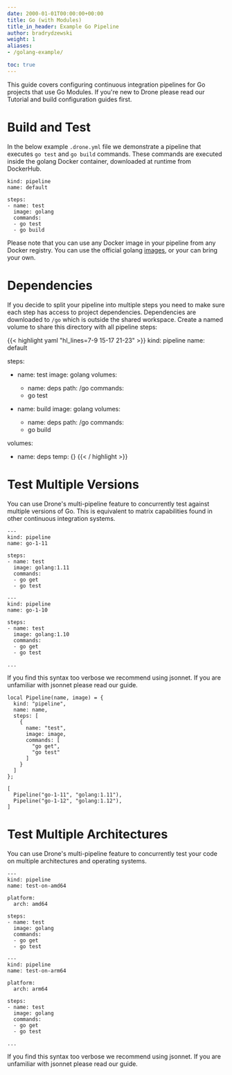 ```yaml
---
date: 2000-01-01T00:00:00+00:00
title: Go (with Modules)
title_in_header: Example Go Pipeline
author: bradrydzewski
weight: 1
aliases:
- /golang-example/

toc: true
---
```


This guide covers configuring continuous integration pipelines for Go projects that use Go Modules. If you're new to Drone please read our Tutorial and build configuration guides first.

# Build and Test

In the below example `.drone.yml` file we demonstrate a pipeline that executes `go test` and `go build` commands. These commands are executed inside the golang Docker container, downloaded at runtime from DockerHub. 

```
kind: pipeline
name: default

steps:
- name: test
  image: golang
  commands:
  - go test
  - go build
```

Please note that you can use any Docker image in your pipeline from any Docker registry. You can use the official golang [images](https://hub.docker.com/r/_/golang/), or your can bring your own.

# Dependencies

If you decide to split your pipeline into multiple steps you need to make sure each step has access to project dependencies. Dependencies are downloaded to `/go` which is outside the shared workspace. Create a named volume to share this directory with all pipeline steps:

{{< highlight yaml "hl_lines=7-9 15-17 21-23" >}}
kind: pipeline
name: default

steps:
- name: test
  image: golang
  volumes:
  - name: deps
    path: /go
  commands:
  - go test

- name: build
  image: golang
  volumes:
  - name: deps
    path: /go
  commands:
  - go build

volumes:
- name: deps
  temp: {}
{{< / highlight >}}

# Test Multiple Versions

You can use Drone's multi-pipeline feature to concurrently test against multiple versions of Go. This is equivalent to matrix capabilities found in other continuous integration systems.

```
---
kind: pipeline
name: go-1-11

steps:
- name: test
  image: golang:1.11
  commands:
  - go get
  - go test

---
kind: pipeline
name: go-1-10

steps:
- name: test
  image: golang:1.10
  commands:
  - go get
  - go test

...
```

If you find this syntax too verbose we recommend using jsonnet. If you are unfamiliar with jsonnet please read our guide.

```
local Pipeline(name, image) = {
  kind: "pipeline",
  name: name,
  steps: [
    {
      name: "test",
      image: image,
      commands: [
        "go get",
        "go test"
      ]
    }
  ]
};

[
  Pipeline("go-1-11", "golang:1.11"),
  Pipeline("go-1-12", "golang:1.12"),
]
```

# Test Multiple Architectures

You can use Drone's multi-pipeline feature to concurrently test your code on multiple architectures and operating systems.

```
---
kind: pipeline
name: test-on-amd64

platform:
  arch: amd64

steps:
- name: test
  image: golang
  commands:
  - go get
  - go test

---
kind: pipeline
name: test-on-arm64

platform:
  arch: arm64

steps:
- name: test
  image: golang
  commands:
  - go get
  - go test

...
```

If you find this syntax too verbose we recommend using jsonnet. If you are unfamiliar with jsonnet please read our guide.
